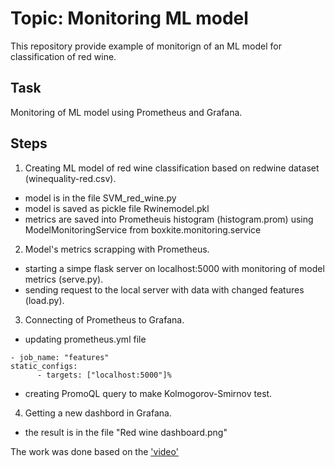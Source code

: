 # Topic: Monitoring ML model
 
This repository provide example of monitorign of an ML model for classification of red wine. 

## Task
   Monitoring of ML model using Prometheus and Grafana.

## Steps

1. Creating ML model of red wine classification based on redwine dataset (winequality-red.csv). 
- model is in the file SVM_red_wine.py
- model is saved as pickle file Rwinemodel.pkl
- metrics are saved into Prometheuis histogram (histogram.prom) using ModelMonitoringService from boxkite.monitoring.service

2. Model's metrics scrapping with Prometheus. 
- starting a simpe flask server on localhost:5000 with monitoring of model metrics (serve.py).
- sending request to the local server with data with changed features (load.py).

3. Connecting of Prometheus to Grafana.
- updating prometheus.yml file

```
- job_name: "features"
static_configs:
      - targets: ["localhost:5000"]%
```
- creating PromoQL query to make Kolmogorov-Smirnov test.

4. Getting a new dashbord in Grafana.
- the result is in the file "Red wine dashboard.png"

The work was done based on the ['video'](https://www.youtube.com/watch?v=07WQL8SJQwg)
	